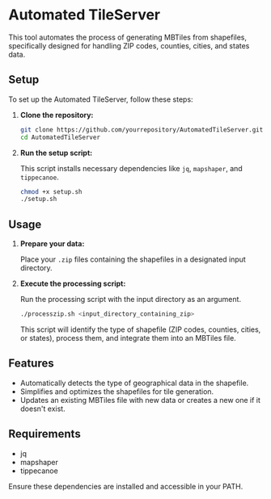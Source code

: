 # Automated TileServer

This tool automates the process of generating MBTiles from shapefiles, specifically designed for handling ZIP codes, counties, cities, and states data.

## Setup

To set up the Automated TileServer, follow these steps:

1. **Clone the repository:**
   
   ```bash
   git clone https://github.com/yourrepository/AutomatedTileServer.git
   cd AutomatedTileServer
   ```

2. **Run the setup script:**

   This script installs necessary dependencies like `jq`, `mapshaper`, and `tippecanoe`.

   ```bash
   chmod +x setup.sh
   ./setup.sh
   ```

## Usage

1. **Prepare your data:**

   Place your `.zip` files containing the shapefiles in a designated input directory.

2. **Execute the processing script:**

   Run the processing script with the input directory as an argument.

   ```bash
   ./processzip.sh <input_directory_containing_zip>
   ```

   This script will identify the type of shapefile (ZIP codes, counties, cities, or states), process them, and integrate them into an MBTiles file.

## Features

- Automatically detects the type of geographical data in the shapefile.
- Simplifies and optimizes the shapefiles for tile generation.
- Updates an existing MBTiles file with new data or creates a new one if it doesn't exist.

## Requirements

- jq
- mapshaper
- tippecanoe

Ensure these dependencies are installed and accessible in your PATH.

